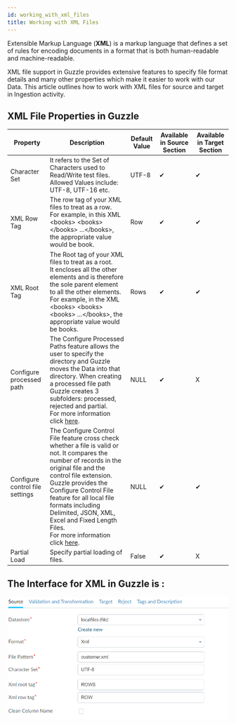 ```yaml
---
id: working_with_xml_files
title: Working with XML Files
---
```


Extensible Markup Language (**XML**) is a markup language that defines a set of rules for encoding documents in a format that is both human-readable and machine-readable.

XML file support in Guzzle provides extensive features to specify file format details and many other properties which make it easier to work with our Data. This article outlines how to work with XML files for source and target in Ingestion activity.  

## XML File Properties in Guzzle

|Property|Description|Default Value|Available in Source Section|Available in Target Section|
|--- |--- |--- |--- |--- |
|Character Set|It refers to the Set of Characters used to Read/Write test files. Allowed Values include: UTF-8, UTF-16 etc.|UTF-8|✔|✔|
|XML Row Tag|The row tag of your XML files to treat as a row.<br/> For example, in this XML &lt;books&gt; &lt;books&gt;&lt;/books&gt; ...&lt;/books&gt;, the appropriate value would be book.|Row|✔|✔|
|XML Root Tag|The Root tag of your XML files to treat as a root.<br/> It encloses all the other elements and is therefore the sole parent element to all the other elements. For example, in the XML &lt;books&gt; &lt;books&gt; &lt;books&gt; ...&lt;/books&gt;, the appropriate value would be books.|Rows|✔|✔|
|Configure processed path|The Configure Processed Paths feature allows the user to specify the directory and Guzzle moves the Data into that directory. When creating a processed file path Guzzle creates 3 subfolders: processed, rejected and partial.<br/> For more information click [here](moving_processed_files).|NULL|✔|X|  
|Configure control file settings|The Configure Control File feature cross check whether a file is valid or not. It compares the number of records in the original file and the control file extension. Guzzle provides the Configure Control File feature for all local file formats including Delimited, JSON, XML, Excel and Fixed Length Files.<br/> For more information click [here](configure_control_file). |NULL|✔|✔|
|Partial Load|Specify partial loading of files.|False|✔|X|


## The Interface for XML in Guzzle is :

<!-- ![image alt text](/img/docs/how-to-guides/ingest_data/xml.png) -->
<a href="/img/docs/how-to-guides/ingest_data/xml.png" target="_self" >
    <img src="/img/docs/how-to-guides/ingest_data/xml.png" />
</a> 

